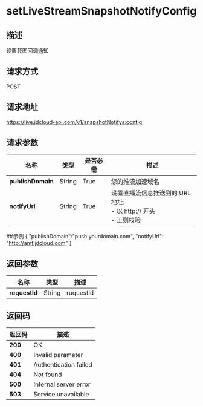 # setLiveStreamSnapshotNotifyConfig


## 描述
设置截图回调通知

## 请求方式
POST

## 请求地址
https://live.jdcloud-api.com/v1/snapshotNotifys:config


## 请求参数
|名称|类型|是否必需|描述|
|---|---|---|---|
|**publishDomain**|String|True|您的推流加速域名|
|**notifyUrl**|String|True|设置直播流信息推送到的 URL 地址:<br>  - 以 http:// 开头<br>  - 正则校验<br>|


##示例
    {
        "publishDomain":"push.yourdomain.com",
        "notifyUrl": "http://amf.jdcloud.com"
    }

## 返回参数
|名称|类型|描述|
|---|---|---|
|**requestId**|String|ruquestId|


## 返回码
|返回码|描述|
|---|---|
|**200**|OK|
|**400**|Invalid parameter|
|**401**|Authentication failed|
|**404**|Not found|
|**500**|Internal server error|
|**503**|Service unavailable|
